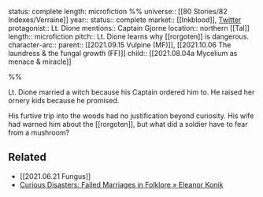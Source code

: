 status: complete
length: microfiction
%%
universe:: [[80 Stories/82 Indexes/Verraine]]
year::
status:: complete
market:: [[Inkblood]], [Twitter](https://twitter.com/EleanorKonik/status/1411352447184945153)
protagonist:: Lt. Dione
mentions:: Captain Gjorne
location:: northern [[Tal]]
length:: microfiction
pitch:: Lt. Dione learns why [[rorgoten]] is dangerous. 
character-arc::
parent:: [[2021.09.15 Vulpine (MF)]], [[2021.10.06 The laundress & the fungal growth (FF)]]
child:: [[2021.08.04a Mycelium as menace & miracle]]

%% 

Lt. Dione married a witch because his Captain ordered him to. He raised her ornery kids because he promised.

His furtive trip into the woods had no justification beyond curiosity. His wife had warned him about the [[rorgoten]], but what did a soldier have to fear from a mushroom?

## Related 

* [[2021.06.21 Fungus]]
* [Curious Disasters: Failed Marriages in Folklore » Eleanor Konik](https://eleanorkonik.com/failed-marriages-folklore/)
